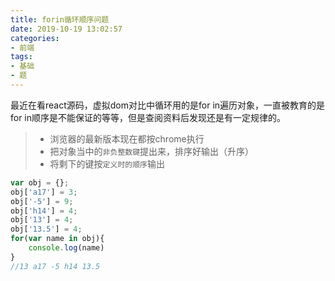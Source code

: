 ```yaml
---
title: forin循环顺序问题
date: 2019-10-19 13:02:57
categories:
- 前端
tags:
- 基础
- 题
---
```


最近在看react源码，虚拟dom对比中循环用的是for in遍历对象，一直被教育的是for in顺序是不能保证的等等，但是查阅资料后发现还是有一定规律的。
<!-- more -->
> * 浏览器的最新版本现在都按chrome执行
> * 把对象当中的`非负整数键`提出来，排序好输出（升序）
> * 将剩下的键按`定义时的顺序`输出

```javascript
var obj = {};
obj['a17'] = 3;
obj['-5'] = 9;
obj['h14'] = 4;
obj['13'] = 4;
obj['13.5'] = 4;
for(var name in obj){
    console.log(name)
}
//13 a17 -5 h14 13.5
```